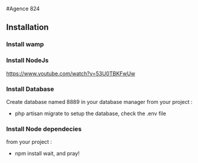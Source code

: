 #Agence 824
## Installation 
### Install wamp
### Install NodeJs
https://www.youtube.com/watch?v=53U0TBKFwUw

### Install Database
Create database named 8889 in your database manager
from your project :
- php artisan migrate
to setup the database, check the .env file
### Install Node dependecies
from your project :
- npm install 
wait, and pray!
